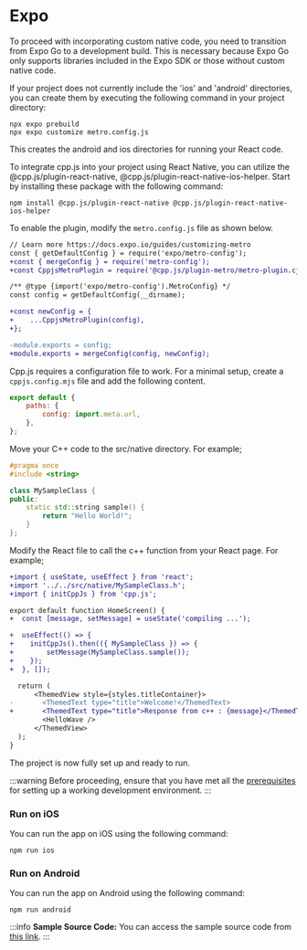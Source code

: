 # Expo
To proceed with incorporating custom native code, you need to transition from Expo Go to a development build. This is necessary because Expo Go only supports libraries included in the Expo SDK or those without custom native code.

If your project does not currently include the 'ios' and 'android' directories, you can create them by executing the following command in your project directory:

```shell
npx expo prebuild
npx expo customize metro.config.js
```
This creates the android and ios directories for running your React code.

To integrate cpp.js into your project using React Native, you can utilize the @cpp.js/plugin-react-native, @cpp.js/plugin-react-native-ios-helper. Start by installing these package with the following command:

```shell npm2yarn
npm install @cpp.js/plugin-react-native @cpp.js/plugin-react-native-ios-helper
```

To enable the plugin, modify the `metro.config.js` file as shown below.

```diff title="metro.config.js"
// Learn more https://docs.expo.io/guides/customizing-metro
const { getDefaultConfig } = require('expo/metro-config');
+const { mergeConfig } = require('metro-config');
+const CppjsMetroPlugin = require('@cpp.js/plugin-metro/metro-plugin.cjs');

/** @type {import('expo/metro-config').MetroConfig} */
const config = getDefaultConfig(__dirname);

+const newConfig = {
+    ...CppjsMetroPlugin(config),
+};

-module.exports = config;
+module.exports = mergeConfig(config, newConfig);
```

Cpp.js requires a configuration file to work. For a minimal setup, create a `cppjs.config.mjs` file and add the following content.

```js title="cppjs.config.mjs"
export default {
    paths: {
        config: import.meta.url,
    },
};
```

Move your C++ code to the src/native directory. For example;

```cpp title="src/native/MySampleClass.h"
#pragma once
#include <string>

class MySampleClass {
public:
    static std::string sample() {
        return "Hello World!";
    }
};
```

Modify the React file to call the c++ function from your React page. For example;

```diff title="app/(tabs)/index.tsx"
+import { useState, useEffect } from 'react';
+import '../../src/native/MySampleClass.h';
+import { initCppJs } from 'cpp.js';

export default function HomeScreen() {
+  const [message, setMessage] = useState('compiling ...');

+  useEffect(() => {
+    initCppJs().then(({ MySampleClass }) => {
+        setMessage(MySampleClass.sample());
+    });
+  }, []);

  return (
      <ThemedView style={styles.titleContainer}>
-       <ThemedText type="title">Welcome!</ThemedText>
+       <ThemedText type="title">Response from c++ : {message}</ThemedText>
        <HelloWave />
      </ThemedView>
  );
}
```

The project is now fully set up and ready to run.

:::warning
Before proceeding, ensure that you have met all the [prerequisites](/docs/guide/getting-started/prerequisites) for setting up a working development environment.
:::

### Run on iOS
You can run the app on iOS using the following command:

```shell npm2yarn
npm run ios
```

### Run on Android
You can run the app on Android using the following command:

```shell npm2yarn
npm run android
```

:::info
**Sample Source Code:** You can access the sample source code from [this link](https://github.com/bugra9/cpp.js/tree/main/packages/cppjs-sample-mobile-reactnative-expo).
:::
